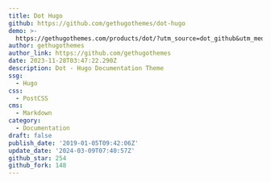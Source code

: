 ```yaml
---
title: Dot Hugo
github: https://github.com/gethugothemes/dot-hugo
demo: >-
  https://gethugothemes.com/products/dot/?utm_source=dot_github&utm_medium=referral&utm_campaign=github_theme_about
author: gethugothemes
author_link: https://github.com/gethugothemes
date: 2023-11-28T03:47:22.290Z
description: Dot - Hugo Documentation Theme
ssg:
  - Hugo
css:
  - PostCSS
cms:
  - Markdown
category:
  - Documentation
draft: false
publish_date: '2019-01-05T09:42:06Z'
update_date: '2024-03-09T07:40:57Z'
github_star: 254
github_fork: 148
---
```

